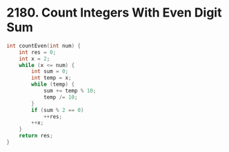 # 2180. Count Integers With Even Digit Sum

```cpp
int countEven(int num) {
    int res = 0;
    int x = 2;
    while (x <= num) {
        int sum = 0;
        int temp = x;
        while (temp) {
            sum += temp % 10;
            temp /= 10;
        }
        if (sum % 2 == 0)
            ++res;
        ++x;
    }
    return res;
}
```
